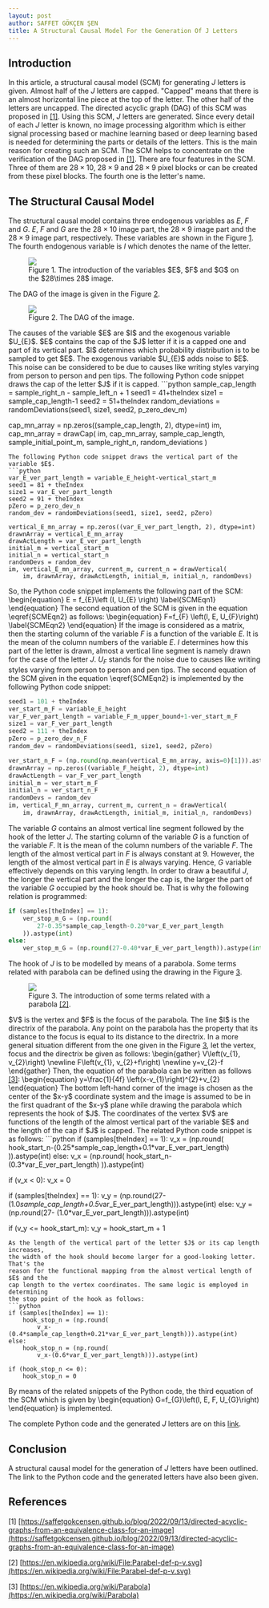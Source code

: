 ```yaml
---
layout: post
author: SAFFET GÖKÇEN ŞEN
title: A Structural Causal Model For the Generation Of J Letters
---
```

## Introduction
In this article, a structural causal model (SCM) for generating $J$ letters is
given. Almost half of the $J$ letters are capped. "Capped" means that there is
an almost horizontal line piece at the top of the letter. The other half of the
letters are uncapped. The directed acyclic graph (DAG) of this SCM was proposed
in <a href="#imageDAG">[1]</a>. Using this SCM, $J$ letters are generated. Since 
every detail of each $J$ letter is known, no image processing algorithm which is 
either signal processing based or machine learning based or deep learning based 
is needed for determining the parts or details of the letters. This is the main 
reason for creating such an SCM. The SCM helps to concentrate on the verification 
of the DAG proposed in <a href="#imageDAG">[1]</a>. There are four features in 
the SCM. Three of them are $28 \times 10$, $28 \times 9$ and $28 \times 9$ pixel 
blocks or can be created from these pixel blocks. The fourth one is the letter's 
name.

## The Structural Causal Model
The structural causal model contains three endogenous variables as $E$, $F$ and
$G$. $E$, $F$ and $G$ are the $28 \times 10$ image part, the $28 \times 9$ image 
part and the $28 \times 9$ image part, respectively. These variables are shown 
in the Figure <a href="#variableIntro">1</a>. The fourth endogenous variable is 
$I$ which denotes the name of the letter. 
<figure id="variableIntro">
<img src="/assets/aStructuralCausalModelForTheGenerationOfJLetters/variableIntro.png" style="max-width: 500px;">
<figcaption>Figure 1. The introduction of the variables $E$, $F$ and $G$ on the 
$28\times 28$ image. </figcaption>
</figure> 
The DAG of the image is given in the Figure <a href="#dag">2</a>.
<figure id="variableIntro">
<img src="/assets/aStructuralCausalModelForTheGenerationOfJLetters/dag.png" style="max-width: 300px;">
<figcaption>Figure 2. The DAG of the image. </figcaption>
</figure> 
The causes of the variable $E$ are $I$ and the exogenous variable $U_{E}$. $E$ 
contains the cap of the $J$ letter if it is a capped one and part of its vertical 
part. $I$ determines which probability distribution is to be sampled to get $E$. 
The exogenous variable $U_{E}$ adds noise to $E$. This noise can be 
considered to be due to causes like writing styles varying from person to person 
and pen tips. The following Python code snippet draws the cap of the 
letter $J$ if it is capped.
```python 
sample_cap_length = sample_right_n - sample_left_n + 1 
seed1 = 41+theIndex 
size1 = sample_cap_length-1 
seed2 = 51+theIndex
random_deviations = randomDeviations(seed1, size1, seed2, p_zero_dev_m) 

cap_mn_array = np.zeros((sample_cap_length, 2), dtype=int)
im, cap_mn_array = drawCap(
    im, cap_mn_array, sample_cap_length, sample_initial_point_m, 
    sample_right_n, random_deviations
)
```
The following Python code snippet draws the vertical part of the variable $E$.
```python 
var_E_ver_part_length = variable_E_height-vertical_start_m
seed1 = 81 + theIndex 
size1 = var_E_ver_part_length 
seed2 = 91 + theIndex 
pZero = p_zero_dev_n
random_dev = randomDeviations(seed1, size1, seed2, pZero) 

vertical_E_mn_array = np.zeros((var_E_ver_part_length, 2), dtype=int)
drawnArray = vertical_E_mn_array
drawActLength = var_E_ver_part_length 
initial_m = vertical_start_m 
initial_n = vertical_start_n 
randomDevs = random_dev
im, vertical_E_mn_array, current_m, current_n = drawVertical(
    im, drawnArray, drawActLength, initial_m, initial_n, randomDevs)
```
So, the Python code snippet implements the following part of the SCM: 
\begin{equation}
    E = f_{E}\left (I, U_{E} \right) 
    \label{SCMEqn1}
\end{equation} 
The second equation of the SCM is given in the equation \eqref{SCMEqn2} as follows: 
\begin{equation}
    F=f_{F} \left(I, E, U_{F}\right) 
    \label{SCMEqn2}
\end{equation} 
If the image is considered as a matrix, then the starting column of the variable 
$F$ is a function of the variable $E$. It is the mean of the column numbers of the 
variable $E$. $I$ determines how this part of the letter is drawn, almost a vertical 
line segment is namely drawn for the case of the letter $J$. $U_{F}$ stands for 
the noise due to causes like writing styles varying from person to person and pen 
tips. The second equation of the SCM given in the equation \eqref{SCMEqn2} is 
implemented by the following Python code snippet:
```python
seed1 = 101 + theIndex 
ver_start_m_F = variable_E_height 
var_F_ver_part_length = variable_F_m_upper_bound+1-ver_start_m_F
size1 = var_F_ver_part_length 
seed2 = 111 + theIndex 
pZero = p_zero_dev_n_F
random_dev = randomDeviations(seed1, size1, seed2, pZero) 

ver_start_n_F = (np.round(np.mean(vertical_E_mn_array, axis=0)[1])).astype(int) 
drawnArray = np.zeros((variable_F_height, 2), dtype=int)
drawActLength = var_F_ver_part_length 
initial_m = ver_start_m_F 
initial_n = ver_start_n_F 
randomDevs = random_dev
im, vertical_F_mn_array, current_m, current_n = drawVertical(
    im, drawnArray, drawActLength, initial_m, initial_n, randomDevs)
``` 
The variable $G$ contains an almost vertical line segment followed by the hook of 
the letter $J$. The starting column of the variable $G$ is a function of the 
variable $F$. It is the mean of the column numbers of the variable $F$. The length 
of the almost vertical part in $F$ is always constant at 9. However, the length 
of the almost vertical part in $E$ is always varying. Hence, $G$ variable 
effectively depends on this varying length. In order to draw a beautiful $J$, the 
longer the vertical part and the longer the cap is, the larger the part of the 
variable $G$ occupied by the hook should be. That is why the following relation 
is programmed: 
```python
if (samples[theIndex] == 1):
    ver_stop_m_G = (np.round(
        27-0.35*sample_cap_length-0.20*var_E_ver_part_length
    )).astype(int) 
else: 
    ver_stop_m_G = (np.round(27-0.40*var_E_ver_part_length)).astype(int) 
``` 
The hook of $J$ is to be modelled by means of a parabola. Some terms related with 
parabola can be defined using the drawing in the Figure <a href="#parabola">3</a>.
<figure id="parabola">
<img src="/assets/aStructuralCausalModelForTheGenerationOfJLetters/parabola.png" style="max-width: 310px;">
<figcaption>Figure 3. The introduction of some terms related with a parabola 
<a href="#parabolaFigRef">[2]</a>. </figcaption>
</figure> 
$V$ is the vertex and $F$ is the focus of the parabola. The line $l$ is the 
directrix of the parabola. Any point on the parabola has the property that its 
distance to the focus is equal to its distance to the directrix. In a more general 
situation different from the one given in the Figure <a href="#parabola">3</a>, 
let the vertex, focus and the directrix be given as follows: 
\begin{gather}
    V\left(v_{1}, v_{2}\right) \newline
    F\left(v_{1}, v_{2}+f\right) \newline
    y=v_{2}-f
\end{gather} 
Then, the equation of the parabola can be written as follows <a href="#parabolaRef">[3]</a>: 
\begin{equation}
    y=\frac{1}{4f} \left(x-v_{1}\right)^{2}+v_{2}
\end{equation}
The bottom left-hand corner of the image is chosen as the center of the $x-y$ 
coordinate system and the image is assumed to be in the first quadrant of the 
$x-y$ plane while drawing the parabola which represents the hook of $J$. The 
coordinates of the vertex $V$ are functions of the length of the almost vertical 
part of the variable $E$ and the length of the cap if $J$ is capped. The related 
Python code snippet is as follows: 
```python
if (samples[theIndex] == 1):
    v_x = (np.round(
        hook_start_n-(0.25*sample_cap_length+0.1*var_E_ver_part_length)
    )).astype(int) 
else: 
    v_x = (np.round(
        hook_start_n-(0.3*var_E_ver_part_length)
    )).astype(int) 

if (v_x < 0): 
    v_x = 0 

if (samples[theIndex] == 1):
    v_y = (np.round(27-
        (1.0*sample_cap_length+0.5*var_E_ver_part_length))).astype(int)
else: 
    v_y = (np.round(27-
        (1.0*var_E_ver_part_length))).astype(int)

if (v_y <= hook_start_m): 
    v_y = hook_start_m + 1
``` 
As the length of the vertical part of the letter $J$ or its cap length increases, 
the width of the hook should become larger for a good-looking letter. That's the 
reason for the functional mapping from the almost vertical length of $E$ and the 
cap length to the vertex coordinates. The same logic is employed in determining 
the stop point of the hook as follows: 
```python 
if (samples[theIndex] == 1):
    hook_stop_n = (np.round(
        v_x-(0.4*sample_cap_length+0.21*var_E_ver_part_length))).astype(int) 
else: 
    hook_stop_n = (np.round(
        v_x-(0.6*var_E_ver_part_length))).astype(int) 

if (hook_stop_n <= 0): 
    hook_stop_n = 0 
``` 
By means of the related snippets of the Python code, the third equation of the 
SCM which is given by 
\begin{equation}
    G=f_{G}\left(I, E, F, U_{G}\right)
\end{equation} 
is implemented.

The complete Python code and the generated $J$ letters are on this [link][Python-code]. 

[Python-code]: https://github.com/SaffetGokcenSen/aStructuralCausalModelForTheGenerationOfJLetters

## Conclusion 
A structural causal model for the generation of $J$ letters have been outlined. 
The link to the Python code and the generated letters have also been given.

## References
<span id="imageDAG"> [1] [https://saffetgokcensen.github.io/blog/2022/09/13/directed-acyclic-graphs-from-an-equivalence-class-for-an-image](https://saffetgokcensen.github.io/blog/2022/09/13/directed-acyclic-graphs-from-an-equivalence-class-for-an-image)</span> 

<span id="parabolaFigRef"> [2] [https://en.wikipedia.org/wiki/File:Parabel-def-p-v.svg](https://en.wikipedia.org/wiki/File:Parabel-def-p-v.svg)</span> 

<span id="parabolaRef"> [3] [https://en.wikipedia.org/wiki/Parabola](https://en.wikipedia.org/wiki/Parabola)</span>

